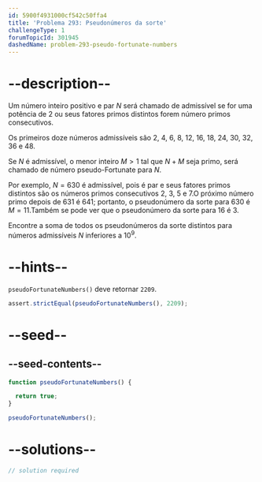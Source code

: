 ```yaml
---
id: 5900f4931000cf542c50ffa4
title: 'Problema 293: Pseudonúmeros da sorte'
challengeType: 1
forumTopicId: 301945
dashedName: problem-293-pseudo-fortunate-numbers
---
```


# --description--

Um número inteiro positivo e par $N$ será chamado de admissível se for uma potência de 2 ou seus fatores primos distintos forem número primos consecutivos.

Os primeiros doze números admissíveis são 2, 4, 6, 8, 12, 16, 18, 24, 30, 32, 36 e 48.

Se $N$ é admissível, o menor inteiro $M > 1$ tal que $N + M$ seja primo, será chamado de número pseudo-Fortunate para $N$.

Por exemplo, $N = 630$ é admissível, pois é par e seus fatores primos distintos são os números primos consecutivos 2, 3, 5 e 7.O próximo número primo depois de 631 é 641; portanto, o pseudonúmero da sorte para 630 é $M = 11$.Também se pode ver que o pseudonúmero da sorte para 16 é 3.

Encontre a soma de todos os pseudonúmeros da sorte distintos para números admissíveis $N$ inferiores a ${10}^9$.

# --hints--

`pseudoFortunateNumbers()` deve retornar `2209`.

```js
assert.strictEqual(pseudoFortunateNumbers(), 2209);
```

# --seed--

## --seed-contents--

```js
function pseudoFortunateNumbers() {

  return true;
}

pseudoFortunateNumbers();
```

# --solutions--

```js
// solution required
```
